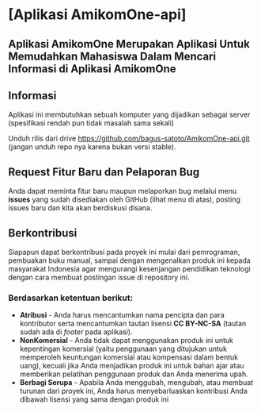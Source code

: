 # [Aplikasi AmikomOne-api]

## Aplikasi AmikomOne Merupakan Aplikasi Untuk Memudahkan Mahasiswa Dalam Mencari Informasi di Aplikasi AmikomOne 


## Informasi

Aplikasi ini membutuhkan sebuah komputer yang dijadikan sebagai server (spesifikasi rendah pun tidak masalah sama sekali) 

Unduh rilis dari drive https://github.com/bagus-satoto/AmikomOne-api.git
    (jangan unduh repo nya karena bukan versi stable).

## Request Fitur Baru dan Pelaporan Bug

Anda dapat meminta fitur baru maupun melaporkan bug melalui menu **issues** yang sudah disediakan oleh GitHub (lihat menu di atas), posting issues baru dan kita akan berdiskusi disana.

## Berkontribusi

Siapapun dapat berkontribusi pada proyek ini mulai dari pemrograman, pembuakan buku manual, sampai dengan mengenalkan produk ini kepada masyarakat Indonesia agar mengurangi kesenjangan pendidikan teknologi dengan cara membuat postingan issue di repository ini.

### Berdasarkan ketentuan berikut:

- **Atribusi** - Anda harus mencantumkan nama pencipta dan para kontributor serta mencantumkan tautan lisensi **CC BY-NC-SA** (tautan sudah ada di _footer_ pada aplikasi).
- **NonKomersial** - Anda tidak dapat menggunakan produk ini untuk kepentingan komersial (yaitu penggunaan yang ditujukan untuk memperoleh keuntungan komersial atau kompensasi dalam bentuk uang), kecuali jika Anda menjadikan produk ini untuk bahan ajar atau memberikan pelatihan penggunaan produk dan Anda menerima upah.
- **Berbagi Serupa** - Apabila Anda menggubah, mengubah, atau membuat turunan dari proyek ini, Anda harus menyebarluaskan kontribusi Anda dibawah lisensi yang sama dengan produk ini

